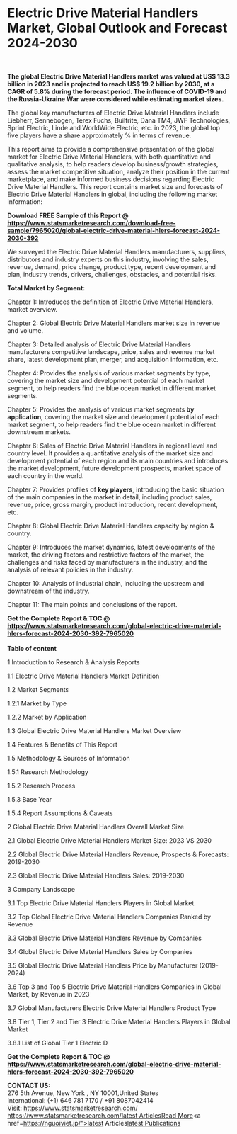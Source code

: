 <h1>Electric Drive Material Handlers Market, Global Outlook and Forecast 2024-2030</h1><br/><p><strong>The global Electric Drive Material Handlers market was valued at US$ 13.3 billion in 2023 and is projected to reach US$ 19.2 billion by 2030, at a <strong>CAGR</strong> of 5.8% during the forecast period. The influence of COVID-19 and the Russia-Ukraine War were considered while estimating market sizes.</strong></p><p>The global key manufacturers of Electric Drive Material Handlers include Liebherr, Sennebogen, Terex Fuchs, Builtrite, Dana TM4, JWF Technologies, Sprint Electric, Linde and WorldWide Electric, etc. in 2023, the global top five players have a share approximately % in terms of revenue.</p><p>This report aims to provide a comprehensive presentation of the global market for Electric Drive Material Handlers, with both quantitative and qualitative analysis, to help readers develop business/growth strategies, assess the market competitive situation, analyze their position in the current marketplace, and make informed business decisions regarding Electric Drive Material Handlers. This report contains market size and forecasts of Electric Drive Material Handlers in global, including the following market information:</p><p><strong>Download FREE Sample of this Report @ <a href="https://www.statsmarketresearch.com/download-free-sample/7965020/global-electric-drive-material-hlers-forecast-2024-2030-392">https://www.statsmarketresearch.com/download-free-sample/7965020/global-electric-drive-material-hlers-forecast-2024-2030-392</a></strong></p><p>We surveyed the Electric Drive Material Handlers manufacturers, suppliers, distributors and industry experts on this industry, involving the sales, revenue, demand, price change, product type, recent development and plan, industry trends, drivers, challenges, obstacles, and potential risks.</p><p><strong>Total Market by Segment:</strong></p><p>Chapter 1: Introduces the definition of Electric Drive Material Handlers, market overview.</p><p>Chapter 2: Global Electric Drive Material Handlers market size in revenue and volume.</p><p>Chapter 3: Detailed analysis of Electric Drive Material Handlers manufacturers competitive landscape, price, sales and revenue market share, latest development plan, merger, and acquisition information, etc.</p><p>Chapter 4: Provides the analysis of various market segments by type, covering the market size and development potential of each market segment, to help readers find the blue ocean market in different market segments.</p><p>Chapter 5: Provides the analysis of various market segments <strong>by application</strong>, covering the market size and development potential of each market segment, to help readers find the blue ocean market in different downstream markets.</p><p>Chapter 6: Sales of Electric Drive Material Handlers in regional level and country level. It provides a quantitative analysis of the market size and development potential of each region and its main countries and introduces the market development, future development prospects, market space of each country in the world.</p><p>Chapter 7: Provides profiles of <strong>key players</strong>, introducing the basic situation of the main companies in the market in detail, including product sales, revenue, price, gross margin, product introduction, recent development, etc.</p><p>Chapter 8: Global Electric Drive Material Handlers capacity by region & country.</p><p>Chapter 9: Introduces the market dynamics, latest developments of the market, the driving factors and restrictive factors of the market, the challenges and risks faced by manufacturers in the industry, and the analysis of relevant policies in the industry.</p><p>Chapter 10: Analysis of industrial chain, including the upstream and downstream of the industry.</p><p>Chapter 11: The main points and conclusions of the report.</p><div><b>Get the Complete Report & TOC @ <a href="https://www.statsmarketresearch.com/global-electric-drive-material-hlers-forecast-2024-2030-392-7965020">https://www.statsmarketresearch.com/global-electric-drive-material-hlers-forecast-2024-2030-392-7965020</a></b></div><br><b>Table of content</b><p>1 Introduction to Research & Analysis Reports<br />
 
  1.1 Electric Drive Material Handlers Market Definition<br />
 
  1.2 Market Segments<br />
 
  1.2.1 Market by Type<br />
 
  1.2.2 Market by Application<br />
 
  1.3 Global Electric Drive Material Handlers Market Overview<br />
 
  1.4 Features & Benefits of This Report<br />
 
  1.5 Methodology & Sources of Information<br />
 
  1.5.1 Research Methodology<br />
 
  1.5.2 Research Process<br />
 
  1.5.3 Base Year<br />
 
  1.5.4 Report Assumptions & Caveats<br />
 
 2 Global Electric Drive Material Handlers Overall Market Size<br />
 
  2.1 Global Electric Drive Material Handlers Market Size: 2023 VS 2030<br />
 
  2.2 Global Electric Drive Material Handlers Revenue, Prospects & Forecasts: 2019-2030<br />
 
  2.3 Global Electric Drive Material Handlers Sales: 2019-2030<br />
 
 3 Company Landscape<br />
 
  3.1 Top Electric Drive Material Handlers Players in Global Market<br />
 
  3.2 Top Global Electric Drive Material Handlers Companies Ranked by Revenue<br />
 
  3.3 Global Electric Drive Material Handlers Revenue by Companies<br />
 
  3.4 Global Electric Drive Material Handlers Sales by Companies<br />
 
  3.5 Global Electric Drive Material Handlers Price by Manufacturer (2019-2024)<br />
 
  3.6 Top 3 and Top 5 Electric Drive Material Handlers Companies in Global Market, by Revenue in 2023<br />
 
  3.7 Global Manufacturers Electric Drive Material Handlers Product Type<br />
 
  3.8 Tier 1, Tier 2 and Tier 3 Electric Drive Material Handlers Players in Global Market<br />
 
  3.8.1 List of Global Tier 1 Electric D<br><div><b>Get the Complete Report & TOC @ <a href="https://www.statsmarketresearch.com/global-electric-drive-material-hlers-forecast-2024-2030-392-7965020">https://www.statsmarketresearch.com/global-electric-drive-material-hlers-forecast-2024-2030-392-7965020</a></b></div></p> <b>CONTACT US:</b><br>276 5th Avenue, New York , NY 10001,United States<br>International: (+1) 646 781 7170 / +91 8087042414<br>Visit: <a href="https://www.statsmarketresearch.com/">https://www.statsmarketresearch.com/</a><br><a href="https://gyeongbokgung.com">https://www.statsmarketresearch.com/</a><a href="https://hallyeomaritime.com">latest Articles</a><a href="https://jingwansa.com">Read More</a><a href=https://nguoiviet.jp/">latest Articles</a><a href="https://www.intelmarketresearch.com/">latest Publications</a>